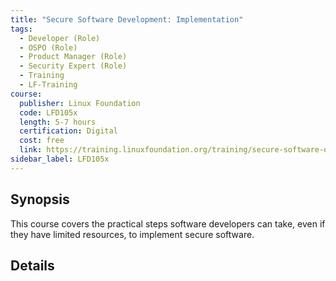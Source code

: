 ```yaml
---
title: "Secure Software Development: Implementation"
tags:
  - Developer (Role)
  - OSPO (Role)
  - Product Manager (Role)
  - Security Expert (Role)
  - Training
  - LF-Training
course:
  publisher: Linux Foundation
  code: LFD105x
  length: 5-7 hours
  certification: Digital
  cost: free
  link: https://training.linuxfoundation.org/training/secure-software-development-implementation-lfd105/
sidebar_label: LFD105x
---
```


## Synopsis


This course covers the practical steps software developers can take, even if they have limited resources, to implement secure software.


## Details

<CourseDetails course={frontMatter.course}/>
